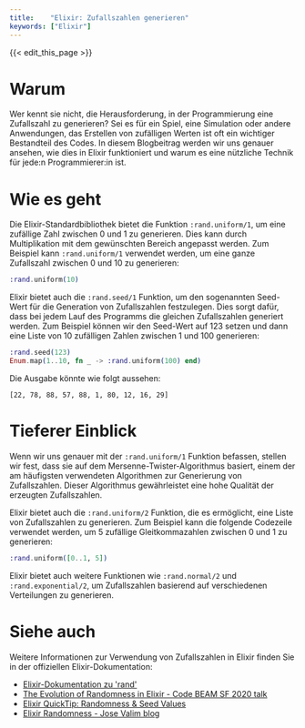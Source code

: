 ```yaml
---
title:    "Elixir: Zufallszahlen generieren"
keywords: ["Elixir"]
---
```


{{< edit_this_page >}}

# Warum

Wer kennt sie nicht, die Herausforderung, in der Programmierung eine Zufallszahl zu generieren? Sei es für ein Spiel, eine Simulation oder andere Anwendungen, das Erstellen von zufälligen Werten ist oft ein wichtiger Bestandteil des Codes. In diesem Blogbeitrag werden wir uns genauer ansehen, wie dies in Elixir funktioniert und warum es eine nützliche Technik für jede:n Programmierer:in ist.

# Wie es geht

Die Elixir-Standardbibliothek bietet die Funktion `:rand.uniform/1`, um eine zufällige Zahl zwischen 0 und 1 zu generieren. Dies kann durch Multiplikation mit dem gewünschten Bereich angepasst werden. Zum Beispiel kann `:rand.uniform/1` verwendet werden, um eine ganze Zufallszahl zwischen 0 und 10 zu generieren:

```elixir
:rand.uniform(10)
```

Elixir bietet auch die `:rand.seed/1` Funktion, um den sogenannten Seed-Wert für die Generation von Zufallszahlen festzulegen. Dies sorgt dafür, dass bei jedem Lauf des Programms die gleichen Zufallszahlen generiert werden. Zum Beispiel können wir den Seed-Wert auf 123 setzen und dann eine Liste von 10 zufälligen Zahlen zwischen 1 und 100 generieren:

```elixir
:rand.seed(123)
Enum.map(1..10, fn _ -> :rand.uniform(100) end)
```

Die Ausgabe könnte wie folgt aussehen:

```
[22, 78, 88, 57, 88, 1, 80, 12, 16, 29]
```

# Tieferer Einblick

Wenn wir uns genauer mit der `:rand.uniform/1` Funktion befassen, stellen wir fest, dass sie auf dem Mersenne-Twister-Algorithmus basiert, einem der am häufigsten verwendeten Algorithmen zur Generierung von Zufallszahlen. Dieser Algorithmus gewährleistet eine hohe Qualität der erzeugten Zufallszahlen.

Elixir bietet auch die `:rand.uniform/2` Funktion, die es ermöglicht, eine Liste von Zufallszahlen zu generieren. Zum Beispiel kann die folgende Codezeile verwendet werden, um 5 zufällige Gleitkommazahlen zwischen 0 und 1 zu generieren:

```elixir
:rand.uniform([0..1, 5])
```

Elixir bietet auch weitere Funktionen wie `:rand.normal/2` und `:rand.exponential/2`, um Zufallszahlen basierend auf verschiedenen Verteilungen zu generieren.

# Siehe auch

Weitere Informationen zur Verwendung von Zufallszahlen in Elixir finden Sie in der offiziellen Elixir-Dokumentation: 

- [Elixir-Dokumentation zu 'rand'](https://hexdocs.pm/elixir/Kernel.SpecialForms.html#rand/0)
- [The Evolution of Randomness in Elixir - Code BEAM SF 2020 talk](https://www.youtube.com/watch?v=3grQWaZNMvg)
- [Elixir QuickTip: Randomness & Seed Values](https://elixir-lang.org/blog/2018/01/16/elixir-v1-6-0-released/#randomness_and_seed_values)
- [Elixir Randomness - Jose Valim blog](https://whitfin.io/elixir-randomness/)